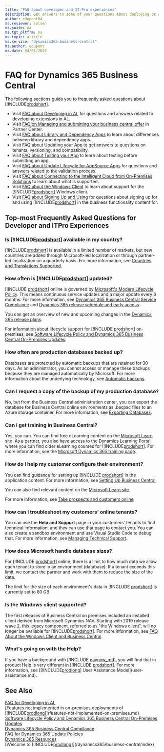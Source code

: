 ```yaml
---
title: "FAQ about developer and IT-Pro experiences"
description: Get answers to some of your questions about deploying or administering Business Central.
author: edupont04
ms.reviewer: solsen
ms.suite: na
ms.tgt_pltfrm: na
ms.topic: article
ms.service: "dynamics365-business-central"
ms.author: edupont
ms.date: 04/01/2020
---
```


# FAQ for Dynamics 365 Business Central

The following sections guide you to frequently asked questions about [!INCLUDE[prodshort](includes/prodshort.md)].

- Visit [FAQ about Developing in AL](developer/devenv-dev-faq.md) for questions and answers related to developing extensions in AL.
- Visit [FAQ on Managing and submitting your business central offer](developer/app-faq-offer.md) in Partner Center.
- Visit [FAQ about Library and Dependency Apps](developer/app-faq-dependencies-libraries.md) to learn about differences between library and dependency apps.
- Visit [FAQ about Updating your App](developer/app-faq-update.md) to get answers to questions on tenants, versioning, and compatibility.
- Visit [FAQ about Testing your App](developer/app-faq-test.md) to learn about testing before submitting an app.
- Visit [FAQ about Update Lifecycle for AppSource Apps](developer/devenv-update-app-life-cycle-faq.md) for questions and answers related to the validation process.
- Visit [FAQ about Connecting to the Intelligent Cloud from On-Premises Solutions](administration/faq-intelligent-cloud.md) to learn about what is supported.
- Visit [FAQ about the Windows Client](faq-win-cli.md) to learn about support for the [!INCLUDE[prodshort](includes/prodshort.md)] Windows client.
- Visit [FAQ about Signing Up and Using](/dynamics365/business-central/across-faq) for questions about signing up for and using [!INCLUDE[prodshort](includes/prodshort.md)] in the business functionality content for.

<!-- 
Working with processes and UI in [!INCLUDE[prodshort](includes/prodshort.md)] here you can find answers to some of the most frequently asked questions:

- Visit [Copy Paste FAQ](/dynamics365/business-central/ui-copy-paste)
- Visit [Tell Me FAQ](/dynamics365/business-central/ui-search-faq)
- Visit [List Views FAQ](/dynamics365/business-central/ui-views-faq)
- Visit [Searching and Filtering FAQ](/dynamics365/business-central/ui-search-filter-faq) -->

## Top-most Frequently Asked Questions for Developer and ITPro Experiences

### Is [!INCLUDE[prodshort](includes/prodshort.md)] available in my country?

[!INCLUDE[prodshort](includes/prodshort.md)] is available in a limited number of markets, but new countries are added through Microsoft-led localization or through partner-led localization on a quarterly basis. For more information, see [Countries and Translations Supported](compliance/apptest-countries-and-translations.md).  

### How often is [!INCLUDE[prodshort](includes/prodshort.md)] updated?

[!INCLUDE [prodshort](developer/includes/prodshort.md)] online is governed by [Microsoft's Modern Lifecycle Policy](https://support.microsoft.com/help/30881). This means continuous service updates and a major update every 6 months. For more information, see [Dynamics 365 Business Central Service Compliance](/dynamics365/business-central/compliance/compliance-service-compliance) and [Dynamics 365 release schedule and early access](/dynamics365/get-started/release-schedule).  

You can get an overview of new and upcoming changes in the [Dynamics 365 release plans](https://aka.ms/businessappsreleasenotes).  

For information about lifecycle support for [!INCLUDE [prodshort](includes/prodshort.md)] on-premises, see [Software Lifecycle Policy and Dynamics 365 Business Central On-Premises Updates](terms/lifecycle-policy-on-premises.md).  

### How often are production databases backed up?

Databases are protected by automatic backups that are retained for 30 days. As an administrator, you cannot access or manage these backups because they are managed automatically by Microsoft. For more information about the underlying technology, see [Automatic backups](/azure/sql-database/sql-database-automated-backups).

### Can I request a copy of the backup of my production database?

No, but from the Business Central administration center, you can export the database for Business Central online environments as .bacpac files to an Azure storage container. For more information, see [Exporting Databases](administration/tenant-admin-center-database-export.md).  

### Can I get training in Business Central?

Yes, you can. You can find free eLearning content on the [Microsoft Learn site](/learn/browse/?products=dynamics-business-central). As a partner, you also have access to the Dynamics Learning Portal, where you can find older eLearning courses for [!INCLUDE[prodshort](includes/prodshort.md)]. For more information, see the [Microsoft Dynamics 365 training page](/dynamics365/get-started/training/index#dynamics-365-partners).  

### How do I help my customer configure their environment?

You can find guidance for setting up [!INCLUDE [prodshort](developer/includes/prodshort.md)] in the application content. For more information, see [Setting Up Business Central](/dynamics365/business-central/setup).  

You can also find relevant content on the [Microsoft Learn site](/learn/browse/?products=dynamics-business-central).

For more information, see [Take prospects and customers online](deployment/deployment.md#take-prospects-and-customers-online)

### How can I troubleshoot my customers' online tenants?

You can use the **Help and Support** page in your customers' tenants to find technical information, and they can use that page to contact you. You can also create a sandbox environment and use Visual Studio Code to debug that. For more information, see [Managing Technical Support](administration/manage-technical-support.md).  

### How does Microsoft handle database sizes?

For [!INCLUDE [prodshort](developer/includes/prodshort.md)] online, there is a limit to how much data we allow each tenant to store in an environment (database). If a tenant exceeds this limit, we contact the partner and work with them to reduce the size of the data.  

The limit for the size of each environment's data in [!INCLUDE [prodshort](developer/includes/prodshort.md)] is currently set to 80 GB.

### Is the Windows client supported?

The first releases of Business Central on premises included an installed client derived from Microsoft Dynamics NAV. Starting with 2019 release wave 2, this legacy component, referred to as "the Windows client", will no longer be available for [!INCLUDE[prodshort](includes/prodshort.md)]. For more information, see [FAQ About the Windows Client and Business Central](faq-win-cli.md).  

### What's going on with the Help?

If you have a background with [!INCLUDE [navnow_md](developer/includes/navnow_md.md)], you will find that in-product Help is very different in [!INCLUDE [prodshort](developer/includes/prodshort.md)]. For more information, see [[!INCLUDE[prodlong](developer/includes/prodlong.md)] User Assistance Model](user-assistance.md).

## See Also

[FAQ for Developing in AL](developer/devenv-dev-faq.md)  
[Features not implemented in on-premises deployments of [!INCLUDE[prodlong](includes/prodlong.md)]](features-not-implemented-on-premises.md)  
[Software Lifecycle Policy and Dynamics 365 Business Central On-Premises Updates](terms/lifecycle-policy-on-premises.md)  
[Dynamics 365 Business Central Compliance](/dynamics365/business-central/compliance/compliance-overview)  
[FAQ for Dynamics 365 Update Policies](/dynamics365/get-started/faq-update-policy)  
[Dynamics 365 Resources](https://dynamics.microsoft.com/resources/)  
[Welcome to [!INCLUDE[prodlong](includes/prodlong.md)]](/dynamics365/business-central/index)  

